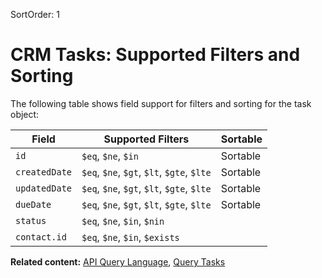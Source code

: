 SortOrder: 1
# CRM Tasks: Supported Filters and Sorting

The following table shows field support for filters and sorting
for the task object:

| Field         | Supported Filters                          | Sortable |
| ------------- | ------------------------------------------ | -------- |
| `id`          | `$eq`, `$ne`, `$in`                        | Sortable |
| `createdDate` | `$eq`, `$ne`, `$gt`, `$lt`, `$gte`, `$lte` | Sortable |
| `updatedDate` | `$eq`, `$ne`, `$gt`, `$lt`, `$gte`, `$lte` | Sortable |
| `dueDate`     | `$eq`, `$ne`, `$gt`, `$lt`, `$gte`, `$lte` | Sortable |
| `status`      | `$eq`, `$ne`, `$in`, `$nin`                |          |
| `contact.id`  | `$eq`, `$ne`, `$in`, `$exists`             |          |

__Related content:__
[API Query Language](https://dev.wix.com/api/rest/getting-started/api-query-language),
[Query Tasks](https://dev.wix.com/docs/rest/api-reference/crm/tasks/task-v2/query-tasks)
